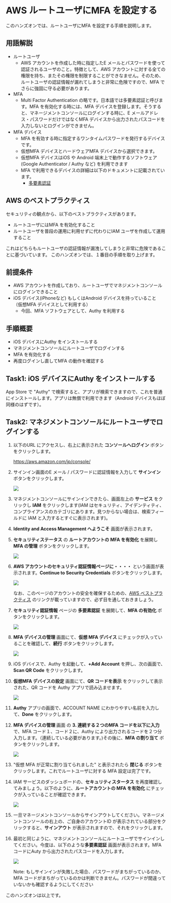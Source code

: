 # AWS ルートユーザにMFA を設定する

このハンズオンでは、ルートユーザにMFA を設定する手順を説明します。

## 用語解説
- ルートユーザ
  - AWS アカウントを作成した時に指定したE メールとパスワードを使って認証されるユーザのこと。特徴として、AWS アカウントに対する全ての権限を持ち、またその権限を制限することができなません。そのため、ルートユーザの認証情報が漏れてしまうと非常に危険ですので、MFA でさらに強固に守る必要があります。
- MFA
  - Multi Factor Authentication の略です。日本語では多要素認証と呼びます。MFA を有効化する時には、MFA デバイスを登録します。そうすると、マネージメントコンソールにログインする時に、E メールアドレス・パスワードだけではなくMFA デバイスから出力されたパスコードを入力しないとログインができません。
- MFA デバイス
  - MFA を有効する時に指定するワンタイムパスワードを発行するデバイスです。
  - 仮想MFA デバイスとハードウェアMFA デバイスから選択できます。
  - 仮想MFA デバイスはiOS や Android 端末上で動作するソフトウェア(Google Authenticator / Authy など) を利用できます
  - MFA で利用できるデバイスの詳細は以下のドキュメントに記載されています。
    - [多要素認証](https://aws.amazon.com/jp/iam/details/mfa/)

## AWS のベストプラクティス
セキュリティの観点から、以下のベストプラクティスがあります。
- ルートユーザにはMFA を有効化すること
- ルートユーザを普段の運用に利用せずに代わりにIAM ユーザを作成して運用すること

これはどちらもルートユーザの認証情報が漏洩してしまうと非常に危険であることに基づいています。
このハンズオンでは、１番目の手順を取り上げます。

## 前提条件
- AWS アカウントを作成しており、ルートユーザでマネジメントコンソールにログインできること
- iOS デバイス(iPhoneなど) もしくはAndroid デバイスを持っていること （仮想MFA デバイスとして利用する）
  - 今回、MFA ソフトウェアとして、Authy を利用する

## 手順概要
- iOS デバイスにAuthy をインストールする
- マネジメントコンソールにルートユーザでログインする
- MFA を有効化する
- 再度ログインし直してMFA の動作を確認する

## Task1: iOS デバイスにAuthy をインストールする

App Store で "Authy" で検索すると、アプリが検索できますので、これを普通にインストールします。アプリは無償で利用できます（Android デバイスもほぼ同様のはずです）。

## Task2: マネジメントコンソールにルートユーザでログインする

1. 以下のURL にアクセスし、右上に表示された **コンソールへログイン** ボタンをクリックします。

    https://aws.amazon.com/jp/console/

2. サインイン画面のE メール / パスワードに認証情報を入力して **サインイン** ボタンをクリックします。

    ![](./images/Amazon_Web_Services_Sign-In.png)

3. マネジメントコンソールにサインインできたら、画面左上の **サービス** をクリックし **IAM** をクリックします(IAM はセキュリティ、アイデンティティ、コンプライアンスのカテゴリにあります。見つからない場合は、検索フィールドに IAM と入力するとすぐに表示されます)。

4. **Identity and Access Management へようこそ** 画面が表示されます。

5. **セキュリティステータス** の **ルートアカウントの MFA を有効化** を展開し **MFA の管理** ボタンをクリックします。

    ![](./images/select_mfa_manage_button.png)

6. **AWS アカウントのセキュリティ認証情報ページに・・・・** という画面が表示されます。**Continue to Security Credentials** ボタンをクリックします。

    ![](./images/account_security_confirm.png)

    なお、このページのアカウントの安全を確保するための、[AWS ベストプラクティス](http://docs.aws.amazon.com/console/iam/best-practices) のリンクが載っていますので、必ず目を通しておきましょう。

7. **セキュリティ認証情報** ページの **多要素認証** を展開して、**MFA の有効化** ボタンをクリックします。

    ![](./images/enable_mfa_button.png)

8. **MFA デバイスの管理** 画面にて、**仮想 MFA デバイス** にチェックが入っていることを確認して、**続行** ボタンをクリックします。

    ![](./images/virtual_mfa_continue.png)

9. iOS デバイスで、Authy を起動して、**+Add Account** を押し、次の画面で、**Scan QR Code** をクリックします。

10. **仮想MFA デバイスの設定** 画面にて、**QR コードを表示** をクリックして表示された、QR コードを Authy アプリで読み込ませます。

    ![](./images/mfa_qr_code.png)

11. **Authy** アプリの画面で、ACCOUNT NAME にわかりやすい名前を入力して、**Done** をクリックします。

12. **MFA デバイスの管理** 画面 の **3. 連続する２つのMFA コードを以下に入力** で、MFA コード１、コード２に、Authy により出力されるコードを２つ分入力します。（連続している必要があります。)その後に、**MFA の割り当て** ボタンをクリックします。


    ![](./images/input_mfacode.png)

13. "仮想 MFA が正常に割り当てられました" と表示されたら **閉じる** ボタンをクリックします。これでルートユーザに対する MFA 設定は完了です。

14. IAM サービスのダッシュボードの、**セキュリティスタータス** を再度確認してみましょう。以下のように、**ルートアカウントの MFA を有効化** にチェックが入っていることが確認できます。

    ![](./images/mfa_enabled.png)

15. 一旦マネージメントコンソールからサインアウトしてください。マネージメントコンソールの右上の、ご自身のアカウントID が表示されている部分をクリックすると、**サインアウト** が表示されますので、それをクリックします。

16. 最初と同じように、マネジメントコンソールにルートユーザでサインインしてください。今度は、以下のような**多要素認証** 画面が表示されます。MFA コードにAuty から出力されたパスコードを入力します。

    ![](./images/mfa_signin.png)


    Note: もしサインインが失敗した場合、パスワードがまちがっているのか、MFA コードがまちがっているのかは判断できません。パスワードが間違っていないかも確認するようにしてください

このハンズオンは以上です。
